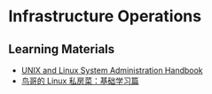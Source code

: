 # Infrastructure Operations

## Learning Materials

- [UNIX and Linux System Administration Handbook](unix_and_linux_system_administration_handbook)
- [鸟哥的 Linux 私房菜：基础学习篇](vbird_linux_basic)
